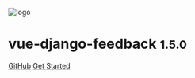 ![logo](_media/logo.png)

# vue-django-feedback <small>1.5.0</small>

[GitHub](https://github.com/pulilab/vue-django-feedback)
[Get Started](#vue-django-feedback)
